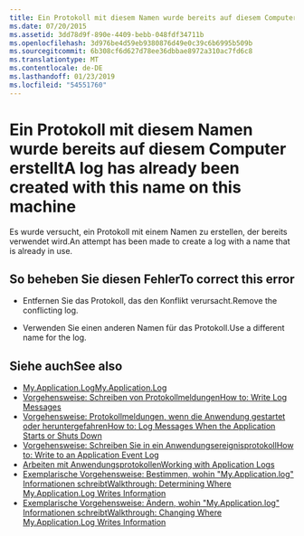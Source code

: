 ```yaml
---
title: Ein Protokoll mit diesem Namen wurde bereits auf diesem Computer erstellt
ms.date: 07/20/2015
ms.assetid: 3dd78d9f-890e-4409-bebb-048fdf34711b
ms.openlocfilehash: 3d976be4d59eb9380876d49e0c39c6b6995b509b
ms.sourcegitcommit: 6b308cf6d627d78ee36dbbae8972a310ac7fd6c8
ms.translationtype: MT
ms.contentlocale: de-DE
ms.lasthandoff: 01/23/2019
ms.locfileid: "54551760"
---
```

# <a name="a-log-has-already-been-created-with-this-name-on-this-machine"></a><span data-ttu-id="712b9-102">Ein Protokoll mit diesem Namen wurde bereits auf diesem Computer erstellt</span><span class="sxs-lookup"><span data-stu-id="712b9-102">A log has already been created with this name on this machine</span></span>
<span data-ttu-id="712b9-103">Es wurde versucht, ein Protokoll mit einem Namen zu erstellen, der bereits verwendet wird.</span><span class="sxs-lookup"><span data-stu-id="712b9-103">An attempt has been made to create a log with a name that is already in use.</span></span>  
  
## <a name="to-correct-this-error"></a><span data-ttu-id="712b9-104">So beheben Sie diesen Fehler</span><span class="sxs-lookup"><span data-stu-id="712b9-104">To correct this error</span></span>  
  
-   <span data-ttu-id="712b9-105">Entfernen Sie das Protokoll, das den Konflikt verursacht.</span><span class="sxs-lookup"><span data-stu-id="712b9-105">Remove the conflicting log.</span></span>  
  
-   <span data-ttu-id="712b9-106">Verwenden Sie einen anderen Namen für das Protokoll.</span><span class="sxs-lookup"><span data-stu-id="712b9-106">Use a different name for the log.</span></span>  
  
## <a name="see-also"></a><span data-ttu-id="712b9-107">Siehe auch</span><span class="sxs-lookup"><span data-stu-id="712b9-107">See also</span></span>
- [<span data-ttu-id="712b9-108">My.Application.Log</span><span class="sxs-lookup"><span data-stu-id="712b9-108">My.Application.Log</span></span>](xref:Microsoft.VisualBasic.ApplicationServices.ApplicationBase.Log)
- [<span data-ttu-id="712b9-109">Vorgehensweise: Schreiben von Protokollmeldungen</span><span class="sxs-lookup"><span data-stu-id="712b9-109">How to: Write Log Messages</span></span>](../../visual-basic/developing-apps/programming/log-info/how-to-write-log-messages.md)
- [<span data-ttu-id="712b9-110">Vorgehensweise: Protokollmeldungen, wenn die Anwendung gestartet oder heruntergefahren</span><span class="sxs-lookup"><span data-stu-id="712b9-110">How to: Log Messages When the Application Starts or Shuts Down</span></span>](../../visual-basic/developing-apps/programming/log-info/how-to-log-messages-when-the-application-starts-or-shuts-down.md)
- [<span data-ttu-id="712b9-111">Vorgehensweise: Schreiben Sie in ein Anwendungsereignisprotokoll</span><span class="sxs-lookup"><span data-stu-id="712b9-111">How to: Write to an Application Event Log</span></span>](../../visual-basic/developing-apps/programming/log-info/how-to-write-to-an-application-event-log.md)
- [<span data-ttu-id="712b9-112">Arbeiten mit Anwendungsprotokollen</span><span class="sxs-lookup"><span data-stu-id="712b9-112">Working with Application Logs</span></span>](../../visual-basic/developing-apps/programming/log-info/working-with-application-logs.md)
- [<span data-ttu-id="712b9-113">Exemplarische Vorgehensweise: Bestimmen, wohin "My.Application.log" Informationen schreibt</span><span class="sxs-lookup"><span data-stu-id="712b9-113">Walkthrough: Determining Where My.Application.Log Writes Information</span></span>](../../visual-basic/developing-apps/programming/log-info/walkthrough-determining-where-my-application-log-writes-information.md)
- [<span data-ttu-id="712b9-114">Exemplarische Vorgehensweise: Ändern, wohin "My.Application.log" Informationen schreibt</span><span class="sxs-lookup"><span data-stu-id="712b9-114">Walkthrough: Changing Where My.Application.Log Writes Information</span></span>](../../visual-basic/developing-apps/programming/log-info/walkthrough-changing-where-my-application-log-writes-information.md)
